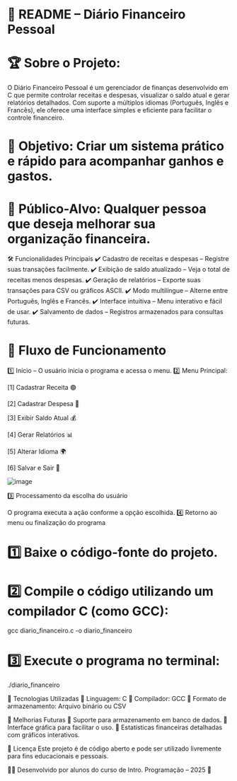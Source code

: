# 📌 README – Diário Financeiro Pessoal

# 🏆 Sobre o Projeto:

O Diário Financeiro Pessoal é um gerenciador de finanças desenvolvido em C que permite controlar receitas e despesas, visualizar o saldo atual e gerar relatórios detalhados. Com suporte a múltiplos idiomas (Português, Inglês e Francês), ele oferece uma interface simples e eficiente para facilitar o controle financeiro.

# 🔹 Objetivo: Criar um sistema prático e rápido para acompanhar ganhos e gastos.
# 🔹 Público-Alvo: Qualquer pessoa que deseja melhorar sua organização financeira.

🛠 Funcionalidades Principais
✔ Cadastro de receitas e despesas – Registre suas transações facilmente.
✔ Exibição de saldo atualizado – Veja o total de receitas menos despesas.
✔ Geração de relatórios – Exporte suas transações para CSV ou gráficos ASCII.
✔ Modo multilíngue – Alterne entre Português, Inglês e Francês.
✔ Interface intuitiva – Menu interativo e fácil de usar.
✔ Salvamento de dados – Registros armazenados para consultas futuras.

# 📜 Fluxo de Funcionamento
1️⃣ Início – O usuário inicia o programa e acessa o menu.
2️⃣ Menu Principal:

[1] Cadastrar Receita 🟢

[2] Cadastrar Despesa 🔴

[3] Exibir Saldo Atual 💰

[4] Gerar Relatórios 📊

[5] Alterar Idioma 🌍

[6] Salvar e Sair 💾

![image](https://github.com/user-attachments/assets/38d642ad-7eeb-47d1-9f91-8fd372f93862)

3️⃣ Processamento da escolha do usuário

O programa executa a ação conforme a opção escolhida.
4️⃣ Retorno ao menu ou finalização do programa

# 1️⃣ Baixe o código-fonte do projeto.

# 2️⃣ Compile o código utilizando um compilador C (como GCC):
gcc diario_financeiro.c -o diario_financeiro

# 3️⃣ Execute o programa no terminal:
./diario_financeiro

🔧 Tecnologias Utilizadas
📌 Linguagem: C
📌 Compilador: GCC
📌 Formato de armazenamento: Arquivo binário ou CSV

🎨 Melhorias Futuras
🔹 Suporte para armazenamento em banco de dados.
🔹 Interface gráfica para facilitar o uso.
🔹 Estatísticas financeiras detalhadas com gráficos interativos.

📜 Licença
Este projeto é de código aberto e pode ser utilizado livremente para fins educacionais e pessoais.

👨‍💻 Desenvolvido por alunos do curso de Intro. Programação – 2025 🚀











 
